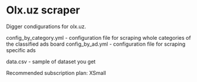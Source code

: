 # Olx.uz scraper
Digger condigurations for olx.uz.

config_by_category.yml - configuration file for scraping whole categories of the classified ads board
config_by_ad.yml - configuration file for scraping specific ads

data.csv - sample of dataset you get

Recommended subscription plan: XSmall
